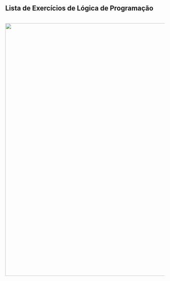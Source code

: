 <h2>Lista de Exercícios de Lógica de Programação</h2>
<br>
<img src="https://images-na.ssl-images-amazon.com/images/I/81HITrV4GXL.jpg" height=800 width=600 >
